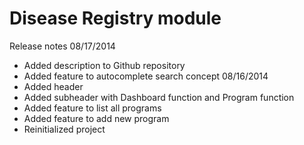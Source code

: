 Disease Registry module
=======================

Release notes
08/17/2014
* Added description to Github repository
* Added feature to autocomplete search concept
08/16/2014
* Added header
* Added subheader with Dashboard function and Program function
* Added feature to list all programs
* Added feature to add new program
* Reinitialized project